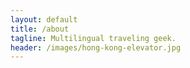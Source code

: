 ```yaml
---
layout: default
title: /about
tagline: Multilingual traveling geek.
header: /images/hong-kong-elevator.jpg
---
```

